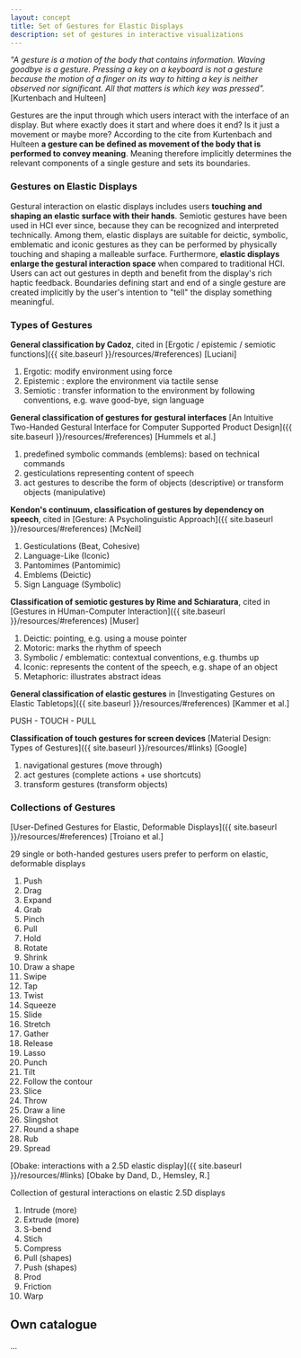 ```yaml
---
layout: concept
title: Set of Gestures for Elastic Displays
description: set of gestures in interactive visualizations
---
```

*"A gesture is a motion of the body that contains information. Waving goodbye is a gesture. Pressing a key on a keyboard is not a gesture because the motion of a finger on its way to hitting a key is neither observed nor significant. All that matters is which key was pressed".* [Kurtenbach and Hulteen]

Gestures are the input through which users interact with the interface of an display. But where exactly does it start and where does it end? Is it just a movement or maybe more? According to the cite from Kurtenbach and Hulteen **a gesture can be defined as movement of the body that is performed to convey meaning**. Meaning therefore implicitly determines the relevant components of a single gesture and sets its boundaries.

### Gestures on Elastic Displays
Gestural interaction on elastic displays includes users **touching and shaping an elastic surface with their hands**. Semiotic gestures have been used in HCI ever since, because they can be recognized and interpreted technically. Among them, elastic displays are suitable for deictic, symbolic, emblematic and iconic gestures as they can be performed by physically touching and shaping a malleable surface. Furthermore, **elastic displays enlarge the gestural interaction space** when compared to traditional HCI. Users can act out gestures in depth and benefit from the display's rich haptic feedback. Boundaries defining start and end of a single gesture are created implicitly by the user's intention to "tell" the display something meaningful.

### Types of Gestures

**General classification by Cadoz**, cited in [Ergotic / epistemic / semiotic functions]({{ site.baseurl }}/resources/#references) [Luciani]
1. Ergotic: modify environment using force
2. Epistemic : explore the environment via tactile sense
3. Semiotic : transfer information to the environment by following conventions, e.g. wave good-bye, sign language 

**General classification of gestures for gestural interfaces** [An Intuitive Two-Handed Gestural Interface for Computer Supported Product Design]({{ site.baseurl }}/resources/#references) [Hummels et al.]

1. predefined symbolic commands (emblems): based on technical commands
2. gesticulations representing content of speech
3. act gestures to describe the form of objects (descriptive) or transform objects (manipulative)

**Kendon's continuum, classification of gestures by dependency on speech**, cited in [Gesture: A Psycholinguistic Approach]({{ site.baseurl }}/resources/#references) [McNeil]

1. Gesticulations (Beat, Cohesive)
2. Language-Like (Iconic)
3. Pantomimes (Pantomimic)
4. Emblems (Deictic)
5. Sign Language (Symbolic)

**Classification of semiotic gestures by Rime and Schiaratura**, cited in [Gestures in HUman-Computer Interaction]({{ site.baseurl }}/resources/#references) [Muser]

1. Deictic: pointing, e.g. using a mouse pointer
2. Motoric: marks the rhythm of speech 
3. Symbolic / emblematic: contextual conventions, e.g. thumbs up
4. Iconic: represents the content of the speech, e.g. shape of an object
5. Metaphoric: illustrates abstract ideas

**General classification of elastic gestures** in [Investigating Gestures on Elastic Tabletops]({{ site.baseurl }}/resources/#references) [Kammer et al.]

PUSH - TOUCH - PULL 

**Classification of touch gestures for screen devices** [Material Design: Types of Gestures]({{ site.baseurl }}/resources/#links) [Google]

1. navigational gestures (move through)
2. act gestures (complete actions + use shortcuts)
3. transform gestures (transform objects)

### Collections of Gestures

[User-Defined Gestures for Elastic, Deformable Displays]({{ site.baseurl }}/resources/#references) [Troiano et al.]

29 single or both-handed gestures users prefer to perform on elastic, deformable displays

1. Push 
2. Drag 
3. Expand 
4. Grab 
5. Pinch 
6. Pull 
7. Hold 
8. Rotate 
9. Shrink 
10. Draw a shape
11. Swipe  
12. Tap 
13. Twist 
14. Squeeze 
15. Slide 
16. Stretch 
17. Gather 
18. Release
19. Lasso 
20. Punch 
21. Tilt 
22. Follow the contour 
23. Slice 
24. Throw 
25. Draw a line 
26. Slingshot
27. Round a shape 
28. Rub 
29. Spread

[Obake: interactions with a 2.5D elastic display]({{ site.baseurl }}/resources/#links) [Obake by Dand, D., Hemsley, R.]

Collection of gestural interactions on elastic 2.5D displays

1. Intrude (more)
2. Extrude (more)
3. S-bend
4. Stich
5. Compress
6. Pull (shapes)
7. Push (shapes)
8. Prod
9. Friction
10. Warp

## Own catalogue
...

